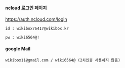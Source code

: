 #### ncloud 로그인 페이지

https://auth.ncloud.com/login

```
id : wikibox76417@wikibox.kr

pw : wiki6564@!
```


#### google Mail

```
wikibox11@gmail.com / wiki6564@ (2차인증 사용하지 않음)
```

